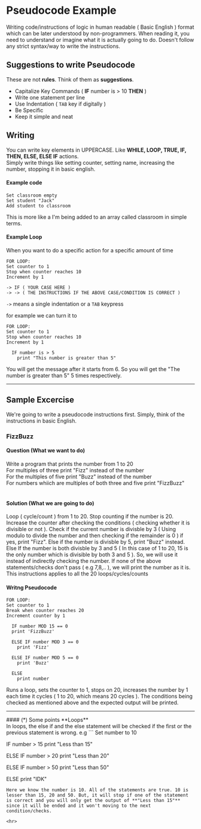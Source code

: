 # Pseudocode Example
Writing code/instructions of logic in human readable ( Basic English ) format which can be later understood by non-programmers. When reading it, you need to understand or imagine what it is actually going to do. Doesn't follow any strict syntax/way to write the instructions. 

## Suggestions to write Pseudocode
These are not **rules**. Think of them as **suggestions**.

* Capitalize Key Commands ( **IF** number is > 10 **THEN** )
* Write one statement per line
* Use Indentation ( `TAB` key if digitally )
* Be Specific
* Keep it simple and neat

## Writing
You can write key elements in UPPERCASE. Like **WHILE, LOOP, TRUE, IF, THEN, ELSE, ELSE IF** actions.<br>
Simply write things like setting counter, setting name, increasing the number, stopping it in basic english.

#### Example code
```
Set classroom empty
Set student "Jack"
Add student to classroom
```
This is more like a I'm being added to an array called classroom in simple terms.

#### Example Loop 
When you want to do a specific action for a specific amount of time
```
FOR LOOP:
Set counter to 1
Stop when counter reaches 10
Increment by 1

-> IF ( YOUR CASE HERE )
-> -> ( THE INSTRUCTIONS IF THE ABOVE CASE/CONDITION IS CORRECT )
```

`->` means a single indentation or a `TAB` keypress

for example we can turn it to
```
FOR LOOP:
Set counter to 1
Stop when counter reaches 10
Increment by 1

  IF number is > 5
    print "This number is greater than 5"

```
You will get the message after it starts from 6. So you will get the "The number is greater than 5" 5 times respectively.
<hr>

## Sample Excercise
We're going to write a pseudocode instructions first. Simply, think of the instructions in basic English.

### FizzBuzz
#### Question (What we want to do)
Write a program that prints the number from 1 to 20<br>
For multiples of three print "Fizz" instead of the number<br>
For the multiples of five print "Buzz" instead of the number<br>
For numbers whiich are multiples of both three and five print "FizzBuzz"<br><br>
#### Solution (What we are going to do)
Loop ( cycle/count ) from 1 to 20. Stop counting if the number is 20. Increase the counter after checking the conditions ( checking whether it is divisible or not ). Check if the current number is divisble by 3 ( Using modulo to divide the number and then checking if the remainder is 0 ) if yes, print "Fizz". Else if the number is divisble by 5, print "Buzz" instead. Else If the number is both divisble by 3 and 5 ( In this case of 1 to 20, 15 is the only number which is divisible by both 3 and 5 ). So, we will use it instead of indirectly checking the number. If none of the above statements/checks don't pass ( e.g 7,8,.. ), we will print the number as it is. This instructions applies to all the 20 loops/cycles/counts
<br>
#### Writng Pseudocode
```
FOR LOOP:
Set counter to 1
Break when counter reaches 20
Increment counter by 1

  IF number MOD 15 == 0
  print 'FizzBuzz'

  ELSE IF number MOD 3 == 0
    print 'Fizz'
    
  ELSE IF number MOD 5 == 0
    print 'Buzz'
    
  ELSE
    print number
```

Runs a loop, sets the counter to 1, stops on 20, increases the number by 1 each time it cycles ( 1 to 20, which means 20 cycles ). The conditions being checked as mentioned above and the expected output will be printed.
<hr>
#### (*) Some points
**Loops**<br>
In loops, the else if and the else statement will be checked if the first or the previous statement is wrong. e.g
```
Set number to 10

  IF number > 15
    print "Less than 15"

  ELSE IF number > 20
    print "Less than 20"

  ELSE IF number > 50
    print "Less than 50"

  ELSE
    print "IDK"

```
Here we know the number is 10. All of the statements are true. 10 is lesser than 15, 20 and 50. But, it will stop if one of the statement is correct and you will only get the output of **"Less than 15"** since it will be ended and it won't moving to the next condition/checks.

<hr>
